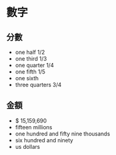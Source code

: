 # 數字

## 分數
- one half 1/2
- one third 1/3
- one quarter 1/4
- one fifth 1/5
- one sixth
- three quarters 3/4

## 金額
- $ 15,159,690
- fifteen millions
- one hundred and fifty nine thousands
- six hundred and ninety
- us dollars


